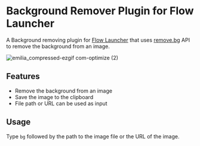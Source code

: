 # Background Remover Plugin for Flow Launcher

A Background removing plugin for [Flow Launcher](https://flowlauncher.com/) that uses [remove.bg](https://www.remove.bg/) API to remove the background from an image.

![emilia_compressed-ezgif com-optimize (2)](https://github.com/z1nc0r3/remove.bg/assets/64279853/3bf8fd81-34ca-48ce-9cda-82761ae81fb3)





## Features

- Remove the background from an image
- Save the image to the clipboard
- File path or URL can be used as input

## Usage

Type `bg` followed by the path to the image file or the URL of the image.
